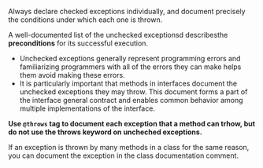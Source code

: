 Always declare checked exceptions individually, and document precisely the conditions under which each one is thrown.

A well-documented list of the unchecked exceptionsd describesthe **preconditions** for its successful execution.
* Unchecked exceptions generally represent programming errors and familiarizing programmers with all of the errors they can make helps them avoid making these errors.
* It is particularly important that methods in interfaces document the unchecked exceptions they may throw. This document forms a part of the interface general contract and enables common behavior among multiple implementations of the interface.

**Use `@throws` tag to document each exception that a method can trhow, but do not use the throws keyword on uncheched exceptions.**

If an exception is thrown by many methods in a class for the same reason, you can document the exception in the class documentation comment.
